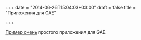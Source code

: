 +++
date = "2014-06-26T15:04:03+03:00"
draft = false
title = "Приложения для GAE"

+++

<p><a href="http://io2014codelabs.appspot.com/static/codelabs/go-codelab/#1">Пример очень</a> простого приложения для GAE.</p>

